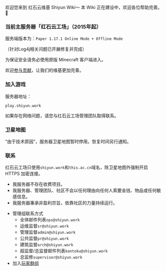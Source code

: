欢迎您来到 红石云维基 Shiyun Wiki～ 本 Wiki 正在建设中，欢迎各位帮助完善。👏

### 当前主服务器「红石云工场」（2015年起）

服务端版本为：`Paper 1.17.1 Online Mode + Offline Mode`

（针对Log4j相关问题已开展修复并完成）

为保证安全请务必使用原版 Minecraft 客户端进入。

欢迎[参与贡献](wiki/contribute.md)，让我们的维基更加完善。

### 加入游戏

服务器地址：

```
play.shiyun.work
```

如果存在网络问题，请您与红石云工场管理团队取得联系。

### 卫星地图

“由于技术原因”，服务器卫星地图暂时停用。恢复时间另行通知。

### 联系

红石云工场只使用`shiyun.work`和`this.ac.cn`域名，除卫星地图外强制开启 HTTPS 加密连接。

- 我服务器不存在收费项目。
- 我服务器、管理团队、社区不会以任何理由向任何人索要金钱、物品或任何敏感信息。
- 我服务器秉承非盈利宗旨，依靠社区的力量持续运行。

* 管理组联系方式
  * 全体邮件列表`ops@shiyun.work`
  * 运维监督`sr@shiyun.work`
  * 管理监督`admin@shiyun.work`
  * 公共监督`pr@shiyun.work`
  * 建筑监督`arch@shiyun.work`
  * 超监督/总监督邮件列表`kantoku@shiyun.work`
  * 总监修`supervisor@shiyun.work`
* 加入[玩家群组](wiki/groups.md)
